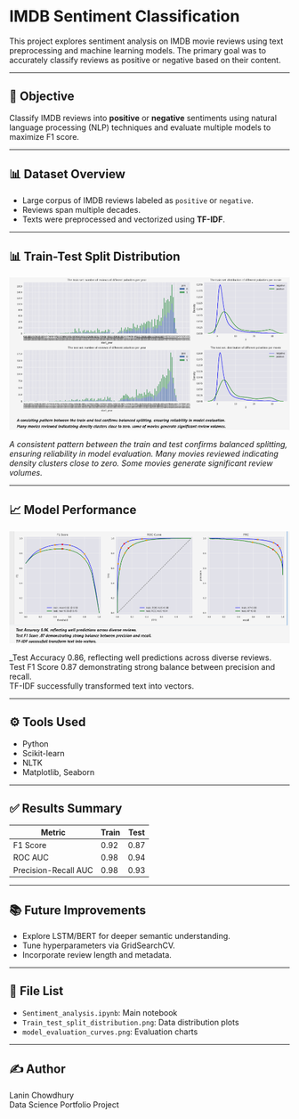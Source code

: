 # IMDB Sentiment Classification

This project explores sentiment analysis on IMDB movie reviews using text preprocessing and machine learning models. The primary goal was to accurately classify reviews as positive or negative based on their content.

---

## 📌 Objective

Classify IMDB reviews into **positive** or **negative** sentiments using natural language processing (NLP) techniques and evaluate multiple models to maximize F1 score.

---

## 📊 Dataset Overview

- Large corpus of IMDB reviews labeled as `positive` or `negative`.
- Reviews span multiple decades.
- Texts were preprocessed and vectorized using **TF-IDF**.

---


## 📊 Train-Test Split Distribution

![Train-Test Split Distribution](images/split_distribution.png)

_A consistent pattern between the train and test confirms balanced splitting, ensuring reliability in model evaluation. Many movies reviewed indicating density clusters close to zero. Some movies generate significant review volumes._

---

## 📈 Model Performance

![Evaluation Curves](images/evaluation_curves.png)

_Test Accuracy 0.86, reflecting well predictions across diverse reviews.  
Test F1 Score 0.87 demonstrating strong balance between precision and recall.  
TF-IDF successfully transformed text into vectors.


---

## ⚙️ Tools Used

- Python
- Scikit-learn
- NLTK
- Matplotlib, Seaborn

---

## ✅ Results Summary

| Metric        | Train | Test |
|---------------|-------|------|
| F1 Score      | 0.92  | 0.87 |
| ROC AUC       | 0.98  | 0.94 |
| Precision-Recall AUC | 0.98 | 0.93 |

---

## 📚 Future Improvements

- Explore LSTM/BERT for deeper semantic understanding.
- Tune hyperparameters via GridSearchCV.
- Incorporate review length and metadata.

---

## 📁 File List

- `Sentiment_analysis.ipynb`: Main notebook
- `Train_test_split_distribution.png`: Data distribution plots
- `model_evaluation_curves.png`: Evaluation charts

---

## ✍️ Author

Lanin Chowdhury  
Data Science Portfolio Project
